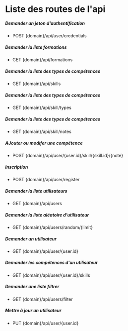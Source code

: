 # Liste des routes de l'api

##### Demander un jeton d'authentification
* POST {domain}/api/user/credentials

##### Demander la liste formations
* GET {domain}/api/formations

##### Demander la liste des types de compétences
* GET {domain}/api/skills

##### Demander la liste des types de compétences
* GET {domain}/api/skill/types

##### Demander la liste des types de compétences
* GET {domain}/api/skill/notes

##### AJouter ou modifer une compétence
* POST {domain}/api/user/{user.id}/skill/{skill.id}/{note}

##### Inscription
* POST {domain}/api/user/register

##### Demander la liste utilisateurs
* GET {domain}/api/users

##### Demander la liste aléatoire d'utilisateur
* GET {domain}/api/users/random/{limit}

##### Demander un utilisateur
* GET {domain}/api/user/{user.id}

##### Demander les compétences d'un utilisateur
* GET {domain}/api/user/{user.id}/skills

##### Demander une liste filtrer
* GET {domain}/api/users/filter

##### Mettre à jour un utilisateur
* PUT {domain}/api/user/{user.id}

